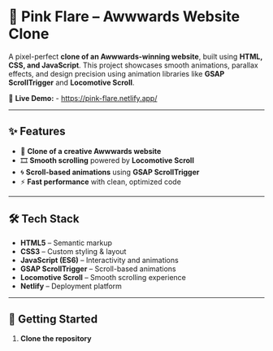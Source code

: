 # 🌸 Pink Flare – Awwwards Website Clone

A pixel-perfect **clone of an Awwwards-winning website**, built using **HTML, CSS, and JavaScript**. This project showcases smooth animations, parallax effects, and design precision using animation libraries like **GSAP ScrollTrigger** and **Locomotive Scroll**.

🔗 **Live Demo:** - https://pink-flare.netlify.app/

---

## ✨ Features

- 🎯 **Clone of a creative Awwwards website**
- 🎞️ **Smooth scrolling** powered by **Locomotive Scroll**
- 🌀 **Scroll-based animations** using **GSAP ScrollTrigger**
- ⚡ **Fast performance** with clean, optimized code

---

## 🛠️ Tech Stack

- **HTML5** – Semantic markup
- **CSS3** – Custom styling & layout
- **JavaScript (ES6)** – Interactivity and animations
- **GSAP ScrollTrigger** – Scroll-based animations
- **Locomotive Scroll** – Smooth scrolling experience
- **Netlify** – Deployment platform

---

## 🚀 Getting Started

1. **Clone the repository**
   ```bash
   
